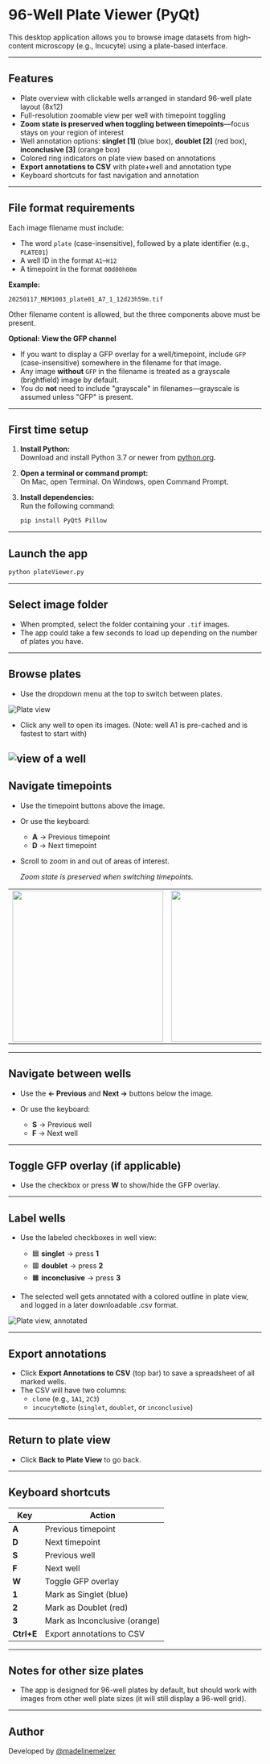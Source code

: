 # 96-Well Plate Viewer (PyQt)

This desktop application allows you to browse image datasets from high-content microscopy (e.g., Incucyte) using a plate-based interface.

---

## Features

* Plate overview with clickable wells arranged in standard 96-well plate layout (8x12)
* Full-resolution zoomable view per well with timepoint toggling
* **Zoom state is preserved when toggling between timepoints**—focus stays on your region of interest
* Well annotation options: **singlet [1]** (blue box), **doublet [2]** (red box), **inconclusive [3]** (orange box)
* Colored ring indicators on plate view based on annotations
* **Export annotations to CSV** with plate+well and annotation type
* Keyboard shortcuts for fast navigation and annotation

---

## File format requirements

Each image filename must include:

* The word `plate` (case-insensitive), followed by a plate identifier (e.g., `PLATE01`)
* A well ID in the format `A1`–`H12`
* A timepoint in the format `00d00h00m`

**Example:**

```
20250117_MEM1003_plate01_A7_1_12d23h59m.tif
```

Other filename content is allowed, but the three components above must be present.

**Optional: View the GFP channel**

* If you want to display a GFP overlay for a well/timepoint, include `GFP` (case-insensitive) somewhere in the filename for that image.
* Any image **without** `GFP` in the filename is treated as a grayscale (brightfield) image by default.
* You do **not** need to include "grayscale" in filenames—grayscale is assumed unless "GFP" is present.

---

## First time setup

1. **Install Python:**  
   Download and install Python 3.7 or newer from [python.org](https://www.python.org/downloads/).

2. **Open a terminal or command prompt:**  
   On Mac, open Terminal. On Windows, open Command Prompt.

3. **Install dependencies:**  
   Run the following command:
   ```bash
   pip install PyQt5 Pillow
   ```

---

## Launch the app

```bash
python plateViewer.py
```

---

## Select image folder

* When prompted, select the folder containing your `.tif` images.
* The app could take a few seconds to load up depending on the number of plates you have.

---

## Browse plates

* Use the dropdown menu at the top to switch between plates.
  
![Plate view](tutorialScreenshots/plateView.png)

* Click any well to open its images. (Note: well A1 is pre-cached and is fastest to start with)
  
![view of a well](tutorialScreenshots/wellView_wholeWell.png)
---

## Navigate timepoints

* Use the timepoint buttons above the image.
* Or use the keyboard:

  * **A** → Previous timepoint
  * **D** → Next timepoint

* Scroll to zoom in and out of areas of interest.

  *Zoom state is preserved when switching timepoints.*

<table>
  <tr>
    <td>
      <img src="tutorialScreenshots/wellView_expandedClone.png" width="300"/>
    </td>
    <td>
      <img src="tutorialScreenshots/wellView_singleCell.png" width="300"/>
    </td>
  </tr>
</table>

---

## Navigate between wells

* Use the **← Previous** and **Next →** buttons below the image.
* Or use the keyboard:

  * **S** → Previous well
  * **F** → Next well


---

## Toggle GFP overlay (if applicable)

* Use the checkbox or press **W** to show/hide the GFP overlay.

---

## Label wells

* Use the labeled checkboxes in well view:

  * 🟦 **singlet** → press **1**
  * 🟥 **doublet** → press **2**
  * 🟧 **inconclusive** → press **3**

* The selected well gets annotated with a colored outline in plate view, and logged in a later downloadable .csv format.

![Plate view, annotated](tutorialScreenshots/plateView_annotated.png)

---

## Export annotations

* Click **Export Annotations to CSV** (top bar) to save a spreadsheet of all marked wells.
* The CSV will have two columns:
  * `clone` (e.g., `1A1`, `2C3`)
  * `incucyteNote` (`singlet`, `doublet`, or `inconclusive`)

---

## Return to plate view

* Click **Back to Plate View** to go back.

---

## Keyboard shortcuts

| Key         | Action                                 |
|-------------|----------------------------------------|
| **A**       | Previous timepoint                     |
| **D**       | Next timepoint                         |
| **S**       | Previous well                          |
| **F**       | Next well                              |
| **W**       | Toggle GFP overlay                     |
| **1**       | Mark as Singlet (blue)                 |
| **2**       | Mark as Doublet (red)                  |
| **3**       | Mark as Inconclusive (orange)          |
| **Ctrl+E**  | Export annotations to CSV              |

---

## Notes for other size plates

* The app is designed for 96-well plates by default, but should work with images from other well plate sizes (it will still display a 96-well grid).

---

## Author

Developed by [@madelinemelzer](https://github.com/madelinemelzer)

